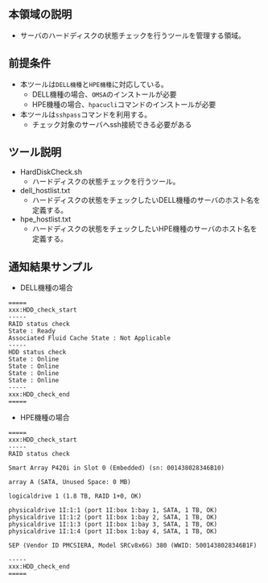 ## 本領域の説明
* サーバのハードディスクの状態チェックを行うツールを管理する領域。

## 前提条件
* 本ツールは`DELL機種`と`HPE機種`に対応している。
	* DELL機種の場合、`OMSA`のインストールが必要
	* HPE機種の場合、`hpacucli`コマンドのインストールが必要
* 本ツールは`sshpass`コマンドを利用する。
	* チェック対象のサーバへssh接続できる必要がある

## ツール説明
* HardDiskCheck.sh
	* ハードディスクの状態チェックを行うツール。
* dell_hostlist.txt
	* ハードディスクの状態をチェックしたいDELL機種のサーバのホスト名を定義する。
* hpe_hostlist.txt
	* ハードディスクの状態をチェックしたいHPE機種のサーバのホスト名を定義する。

## 通知結果サンプル
* DELL機種の場合

```
=====
xxx:HDD_check_start
-----
RAID status check
State : Ready
Associated Fluid Cache State : Not Applicable
-----
HDD status check
State : Online
State : Online
State : Online
State : Online
-----
xxx:HDD_check_end
=====
```

* HPE機種の場合

```
=====
xxx:HDD_check_start
-----
RAID status check

Smart Array P420i in Slot 0 (Embedded) (sn: 001438028346B10)

array A (SATA, Unused Space: 0 MB)

logicaldrive 1 (1.8 TB, RAID 1+0, OK)

physicaldrive 1I:1:1 (port 1I:box 1:bay 1, SATA, 1 TB, OK)
physicaldrive 1I:1:2 (port 1I:box 1:bay 2, SATA, 1 TB, OK)
physicaldrive 1I:1:3 (port 1I:box 1:bay 3, SATA, 1 TB, OK)
physicaldrive 1I:1:4 (port 1I:box 1:bay 4, SATA, 1 TB, OK)

SEP (Vendor ID PMCSIERA, Model SRCv8x6G) 380 (WWID: 5001438028346B1F)

-----
xxx:HDD_check_end
=====
```